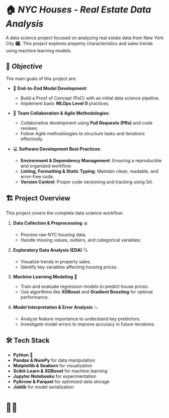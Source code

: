 # 🏠 ***NYC Houses - Real Estate Data Analysis***

A data science project focused on analyzing real estate data from New York City 🏙️. This project explores property characteristics and sales trends using machine learning models.

## 🎯 ***Objective***

The main goals of this project are:

- 📌 **End-to-End Model Development**:  
  - Build a Proof of Concept (PoC) with an initial data science pipeline.  
  - Implement basic **MLOps Level 0** practices.  

- 🤝 **Team Collaboration & Agile Methodologies**:  
  - Collaborative development using **Pull Requests (PRs)** and code reviews.  
  - Follow Agile methodologies to structure tasks and iterations effectively.  

- 💻 **Software Development Best Practices**:  
  - **Environment & Dependency Management**: Ensuring a reproducible and organized workflow.  
  - **Linting, Formatting & Static Typing**: Maintain clean, readable, and error-free code.  
  - **Version Control**: Proper code versioning and tracking using Git.  

## 🏗️ Project Overview

This project covers the complete data science workflow:

1. **Data Collection & Preprocessing** 📊  
   - Process raw NYC housing data.  
   - Handle missing values, outliers, and categorical variables.  

2. **Exploratory Data Analysis (EDA)** 🔍  
   - Visualize trends in property sales.  
   - Identify key variables affecting housing prices.  

3. **Machine Learning Modeling** 🤖  
   - Train and evaluate regression models to predict house prices.  
   - Use algorithms like **XGBoost** and **Gradient Boosting** for optimal performance.  

4. **Model Interpretation & Error Analysis** 📉  
   - Analyze feature importance to understand key predictors.  
   - Investigate model errors to improve accuracy in future iterations.

## 🛠️ Tech Stack

- **Python** 🐍  
- **Pandas & NumPy** for data manipulation  
- **Matplotlib & Seaborn** for visualization  
- **Scikit-Learn & XGBoost** for machine learning  
- **Jupyter Notebooks** for experimentation  
- **PyArrow & Parquet** for optimized data storage  
- **Joblib** for model serialization  


# 🚀✨
